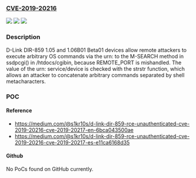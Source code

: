 ### [CVE-2019-20216](https://cve.mitre.org/cgi-bin/cvename.cgi?name=CVE-2019-20216)
![](https://img.shields.io/static/v1?label=Product&message=n%2Fa&color=blue)
![](https://img.shields.io/static/v1?label=Version&message=n%2Fa&color=blue)
![](https://img.shields.io/static/v1?label=Vulnerability&message=n%2Fa&color=brighgreen)

### Description

D-Link DIR-859 1.05 and 1.06B01 Beta01 devices allow remote attackers to execute arbitrary OS commands via the urn: to the M-SEARCH method in ssdpcgi() in /htdocs/cgibin, because REMOTE_PORT is mishandled. The value of the urn: service/device is checked with the strstr function, which allows an attacker to concatenate arbitrary commands separated by shell metacharacters.

### POC

#### Reference
- https://medium.com/@s1kr10s/d-link-dir-859-rce-unauthenticated-cve-2019-20216-cve-2019-20217-en-6bca043500ae
- https://medium.com/@s1kr10s/d-link-dir-859-rce-unauthenticated-cve-2019-20216-cve-2019-20217-es-e11ca6168d35

#### Github
No PoCs found on GitHub currently.

